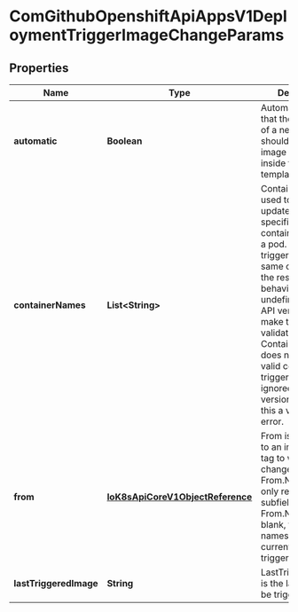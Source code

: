 
# ComGithubOpenshiftApiAppsV1DeploymentTriggerImageChangeParams

## Properties
Name | Type | Description | Notes
------------ | ------------- | ------------- | -------------
**automatic** | **Boolean** | Automatic means that the detection of a new tag value should result in an image update inside the pod template. |  [optional]
**containerNames** | **List&lt;String&gt;** | ContainerNames is used to restrict tag updates to the specified set of container names in a pod. If multiple triggers point to the same containers, the resulting behavior is undefined. Future API versions will make this a validation error. If ContainerNames does not point to a valid container, the trigger will be ignored. Future API versions will make this a validation error. |  [optional]
**from** | [**IoK8sApiCoreV1ObjectReference**](IoK8sApiCoreV1ObjectReference.md) | From is a reference to an image stream tag to watch for changes. From.Name is the only required subfield - if From.Namespace is blank, the namespace of the current deployment trigger will be used. | 
**lastTriggeredImage** | **String** | LastTriggeredImage is the last image to be triggered. |  [optional]




